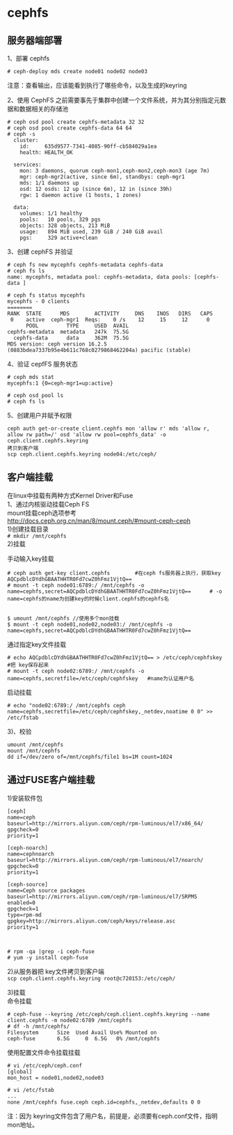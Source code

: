 # cephfs

## 服务器端部署

1、部署 cephfs  
```
# ceph-deploy mds create node01 node02 node03
```
注意：查看输出，应该能看到执行了哪些命令，以及生成的keyring  

2、使用 CephFS 之前需要事先于集群中创建一个文件系统，并为其分别指定元数据和数据相关的存储池
```
# ceph osd pool create cephfs-metadata 32 32
# ceph osd pool create cephfs-data 64 64
# ceph -s
  cluster:
    id:     635d9577-7341-4085-90ff-cb584029a1ea
    health: HEALTH_OK
 
  services:
    mon: 3 daemons, quorum ceph-mon1,ceph-mon2,ceph-mon3 (age 7m)
    mgr: ceph-mgr2(active, since 6m), standbys: ceph-mgr1
    mds: 1/1 daemons up
    osd: 12 osds: 12 up (since 6m), 12 in (since 39h)
    rgw: 1 daemon active (1 hosts, 1 zones)
 
  data:
    volumes: 1/1 healthy
    pools:   10 pools, 329 pgs
    objects: 328 objects, 213 MiB
    usage:   894 MiB used, 239 GiB / 240 GiB avail
    pgs:     329 active+clean
```

3、创建 cephFS 并验证
```
# ceph fs new mycephfs cephfs-metadata cephfs-data
# ceph fs ls
name: mycephfs, metadata pool: cephfs-metadata, data pools: [cephfs-data ]

# ceph fs status mycephfs
mycephfs - 0 clients
========
RANK  STATE      MDS        ACTIVITY     DNS    INOS   DIRS   CAPS  
 0    active  ceph-mgr1  Reqs:    0 /s    12     15     12      0   
      POOL         TYPE     USED  AVAIL  
cephfs-metadata  metadata   247k  75.5G  
  cephfs-data      data     362M  75.5G  
MDS version: ceph version 16.2.5 (0883bdea7337b95e4b611c768c0279868462204a) pacific (stable)
```

4、验证 cepfFS 服务状态 
```
# ceph mds stat
mycephfs:1 {0=ceph-mgr1=up:active}

# ceph osd pool ls
# ceph fs ls
```  

5、创建用户并赋予权限  
```
ceph auth get-or-create client.cephfs mon 'allow r' mds 'allow r, allow rw path=/' osd 'allow rw pool=cephfs_data' -o ceph.client.cephfs.keyring
拷贝到客户端
scp ceph.client.cephfs.keyring node04:/etc/ceph/
```  

客户端挂载
--------
在linux中挂载有两种方式Kernel Driver和Fuse  
1、通过内核驱动挂载Ceph FS  
mount挂载ceph选项参考  
http://docs.ceph.org.cn/man/8/mount.ceph/#mount-ceph-ceph  
1)创建挂载目录  
``` # mkdir /mnt/cephfs ```  
2)挂载  

手动输入key挂载  
```
# ceph auth get-key client.cephfs        #在ceph fs服务器上执行，获取key
AQCpdblcDYdhGBAATHHTR0Fd7cwZ0hFmz1VjtQ==
# mount -t ceph node01:6789:/ /mnt/cephfs -o name=cephfs,secret=AQCpdblcDYdhGBAATHHTR0Fd7cwZ0hFmz1VjtQ==      # -o name=cephfs的name为创建key的时候client.cephfs的cephfs名


$ umount /mnt/cephfs //使用多个mon挂载
$ mount -t ceph node01,node02,node03:/ /mnt/cephfs -o name=cephfs,secret=AQCpdblcDYdhGBAATHHTR0Fd7cwZ0hFmz1VjtQ==
```

通过指定key文件挂载  
```
# echo AQCpdblcDYdhGBAATHHTR0Fd7cwZ0hFmz1VjtQ== > /etc/ceph/cephfskey        #把 key保存起来
# mount -t ceph node02:6789:/ /mnt/cephfs -o name=cephfs,secretfile=/etc/ceph/cephfskey   #name为认证用户名
```  

启动挂载  
```
# echo "node02:6789:/ /mnt/cephfs ceph name=cephfs,secretfile=/etc/ceph/cephfskey,_netdev,noatime 0 0" >> /etc/fstab
```  

3)、校验  
```
umount /mnt/cephfs
mount /mnt/cephfs
dd if=/dev/zero of=/mnt/cephfs/file1 bs=1M count=1024
```  


通过FUSE客户端挂载  
---
1)安装软件包  
```
[ceph]
name=ceph
baseurl=http://mirrors.aliyun.com/ceph/rpm-luminous/el7/x86_64/
gpgcheck=0
priority=1

[ceph-noarch]
name=cephnoarch
baseurl=http://mirrors.aliyun.com/ceph/rpm-luminous/el7/noarch/
gpgcheck=0
priority=1

[ceph-source]
name=Ceph source packages
baseurl=http://mirrors.aliyun.com/ceph/rpm-luminous/el7/SRPMS
enabled=0
gpgcheck=1
type=rpm-md
gpgkey=http://mirrors.aliyun.com/ceph/keys/release.asc
priority=1



# rpm -qa |grep -i ceph-fuse 
# yum -y install ceph-fuse
``` 

2)从服务器把 key文件拷贝到客户端  
``` scp ceph.client.cephfs.keyring root@c720153:/etc/ceph/ ```  

3)挂载  
命令挂载  
```
# ceph-fuse --keyring /etc/ceph/ceph.client.cephfs.keyring --name client.cephfs -m node02:6789 /mnt/cephfs
# df -h /mnt/cephfs/
Filesystem      Size  Used Avail Use% Mounted on
ceph-fuse       6.5G     0  6.5G   0% /mnt/cephfs
```  

使用配置文件命令挂载挂载  
```
# vi /etc/ceph/ceph.conf
[global]
mon_host = node01,node02,node03

# vi /etc/fstab
...
none /mnt/cephfs fuse.ceph ceph.id=cephfs,_netdev,defaults 0 0
```  
注：因为 keyring文件包含了用户名，前提是，必须要有ceph.conf文件，指明 mon地址。
